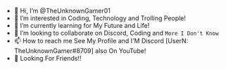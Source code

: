- 👋 Hi, I’m @TheUnknownGamer01
- 👀 I’m interested in Coding, Technology and Trolling People!
- 🌱 I’m currently learning for My Future and Life!
- 💞️ I’m looking to collaborate on Discord, Coding and `More I Don't Know`
- 📫 How to reach me See My Profile and I'M Discord [UserN: TheUnknownGamer#8709] also On YouTube! 
- 🤝 Looking For Friends!!
<!---
TheUnknownGamer01/TheUnknownGamer01 is a ✨ special ✨ repository because its `README.md` (this file) appears on your GitHub profile.
You can click the Preview link to take a look at your changes.
--->
